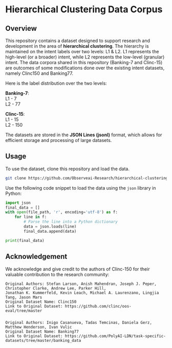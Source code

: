# Hierarchical Clustering Data Corpus

## Overview

This repository contains a dataset designed to support research and development in the area of 
**hierarchical clustering**. The hierarchy is maintained on the intent labels over two levels: L1 & L2.
L1 represents the high-level (or a broader) intent, while L2 represents the low-level (granular) intent.
The data corpora shared in this repository (Banking-7 and Clinc-15) are outcomes of some modifications 
done over the existing intent datasets, namely Clinc150 and Banking77.

Here is the label distribution over the two levels:

**Banking-7**: \
L1 - 7\
L2 - 77

**Clinc-15**: \
L1 - 15\
L2 - 150

The datasets are stored in the **JSON Lines (jsonl)** format, which allows for efficient storage and processing 
of large datasets.

## Usage

To use the dataset, clone this repository and load the data.
```bash
git clone https://github.com/Observeai-Research/hierarchical-clustering-data-corpus.git
````

Use the following code snippet to load the data using the `json` library in Python:
```python
import json
final_data = []
with open(file_path, 'r', encoding='utf-8') as f:
    for line in f:
        # Parse the line into a Python dictionary
        data = json.loads(line)
        final_data.append(data)

print(final_data)
```

## Acknowledgement

We acknowledge and give credit to the authors of Clinc-150 for their valuable
contribution to the research community:

    Original Authors: Stefan Larson, Anish Mahendran, Joseph J. Peper, Christopher Clarke, Andrew Lee, Parker Hill,
    Jonathan K. Kummerfeld, Kevin Leach, Michael A. Laurenzano, Lingjia Tang, Jason Mars
    Original Dataset Name: Clinc150
    Link to Original Dataset: https://github.com/clinc/oos-eval/tree/master
#####

    Original Authors: Inigo Casanueva, Tadas Temcinas, Daniela Gerz, Matthew Henderson, Ivan Vulic
    Original Dataset Name: Banking77
    Link to Original Dataset: https://github.com/PolyAI-LDN/task-specific-datasets/tree/master/banking_data